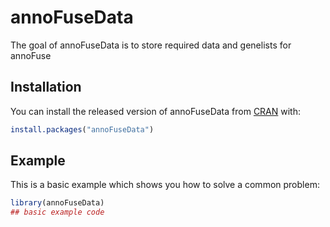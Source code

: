 
# annoFuseData

<!-- badges: start -->
<!-- badges: end -->

The goal of annoFuseData is to store required data and genelists for annoFuse

## Installation

You can install the released version of annoFuseData from [CRAN](https://CRAN.R-project.org) with:

``` r
install.packages("annoFuseData")
```

## Example

This is a basic example which shows you how to solve a common problem:

``` r
library(annoFuseData)
## basic example code
```

